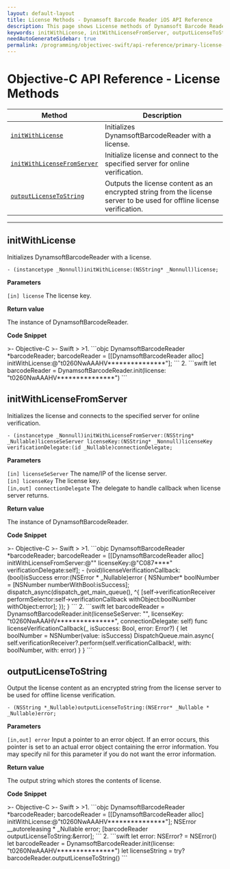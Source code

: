 ```yaml
---
layout: default-layout
title: License Methods - Dynamsoft Barcode Reader iOS API Reference
description: This page shows License methods of Dynamsoft Barcode Reader for iOS SDK.
keywords: initWithLicense, initWithLicenseFromServer, outputLicenseToString, license methods, api reference, objective-c, oc, swift
needAutoGenerateSidebar: true
permalink: /programming/objectivec-swift/api-reference/primary-license-v7.6.0.html
---
```


# Objective-C API Reference - License Methods

  | Method               | Description |
  |----------------------|-------------|
  | [`initWithLicense`](#initwithlicense) | Initializes DynamsoftBarcodeReader with a license. |
  | [`initWithLicenseFromServer`](#initwithlicensefromserver) | Initialize license and connect to the specified server for online verification. |
  | [`outputLicenseToString`](#outputlicensetostring) | Outputs the license content as an encrypted string from the license server to be used for offline license verification. |

  ---

## initWithLicense

Initializes DynamsoftBarcodeReader with a license.

```objc
- (instancetype _Nonnull)initWithLicense:(NSString* _Nonnull)license;
```

**Parameters**

`[in] license` The license key.  

**Return value**

The instance of DynamsoftBarcodeReader.

**Code Snippet**

<div class="sample-code-prefix"></div>
>- Objective-C
>- Swift
>
>1. 
```objc
DynamsoftBarcodeReader *barcodeReader;
barcodeReader = [[DynamsoftBarcodeReader alloc] initWithLicense:@"t0260NwAAAHV***************"];
```
2. 
```swift
let barcodeReader = DynamsoftBarcodeReader.init(license: "t0260NwAAAHV***************")
```

## initWithLicenseFromServer

Initializes the license and connects to the specified server for online verification.

```objc
- (instancetype _Nonnull)initWithLicenseFromServer:(NSString* _Nullable)licenseSeServer licenseKey:(NSString* _Nonnull)licenseKey verificationDelegate:(id _Nullable)connectionDelegate;
```

**Parameters**

`[in] licenseSeServer` The name/IP of the license server.  
`[in] licenseKey` The license key.  
`[in,out] connectionDelegate` The delegate to handle callback when license server returns.

**Return value**

The instance of DynamsoftBarcodeReader.

**Code Snippet**

<div class="sample-code-prefix"></div>
>- Objective-C
>- Swift
>
>1. 
```objc
DynamsoftBarcodeReader *barcodeReader;
barcodeReader = [[DynamsoftBarcodeReader alloc] initWithLicenseFromServer:@"" licenseKey:@"C087****" verificationDelegate:self];
- (void)licenseVerificationCallback:(bool)isSuccess error:(NSError * _Nullable)error
{
   NSNumber* boolNumber = [NSNumber numberWithBool:isSuccess];
   dispatch_async(dispatch_get_main_queue(), ^{
   [self->verificationReceiver performSelector:self->verificationCallback withObject:boolNumber withObject:error];
   });
}
```
2. 
```swift
let barcodeReader = DynamsoftBarcodeReader.init(licenseSeServer: "", licenseKey: "t0260NwAAAHV***************", connectionDelegate: self)
func licenseVerificationCallback(_ isSuccess: Bool, error: Error?)
{
   let boolNumber = NSNumber(value: isSuccess)
   DispatchQueue.main.async{
      self.verificationReceiver?.perform(self.verificationCallback!, with: boolNumber, with: error)
   }
}
```

## outputLicenseToString

Output the license content as an encrypted string from the license server to be used for offline license verification.

```objc
- (NSString *_Nullable)outputLicenseToString:(NSError* _Nullable * _Nullable)error;
```

**Parameters**

`[in,out] error` Input a pointer to an error object. If an error occurs, this pointer is set to an actual error object containing the error information. You may specify nil for this parameter if you do not want the error information.

**Return value**

The output string which stores the contents of license.

**Code Snippet**

<div class="sample-code-prefix"></div>
>- Objective-C
>- Swift
>
>1. 
```objc
DynamsoftBarcodeReader *barcodeReader;
barcodeReader = [[DynamsoftBarcodeReader alloc] initWithLicense:@"t0260NwAAAHV***************"];
NSError __autoreleasing * _Nullable error;
[barcodeReader outputLicenseToString:&error];
```
2. 
```swift
let error: NSError? = NSError()
let barcodeReader = DynamsoftBarcodeReader.init(license: "t0260NwAAAHV***************")
let licenseString = try? barcodeReader.outputLicenseToString()
```
